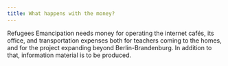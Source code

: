 ```yaml
---
title: What happens with the money?
---
```

Refugees Emancipation needs money for operating the internet cafés, its office, and transportation expenses both for teachers coming to the homes, and for the project expanding beyond Berlin-Brandenburg.
In addition to that, information material is to be produced.
